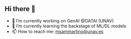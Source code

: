 ## Hi there 👋

- 🔭 I’m currently working on GenAI @DATAI (UNAV)
- 🌱 I’m currently learning the backstage of ML/DL models
- 📫 How to reach me: msammartino@unav.es

<!--
**msammartinoUNAV/msammartinoUNAV** is a ✨ _special_ ✨ repository because its `README.md` (this file) appears on your GitHub profile.

Here are some ideas to get you started:

- 🔭 I’m currently working on ...
- 🌱 I’m currently learning ...
- 👯 I’m looking to collaborate on ...
- 🤔 I’m looking for help with ...
- 💬 Ask me about ...
- 📫 How to reach me: ...
- 😄 Pronouns: ...
- ⚡ Fun fact: ...
-->
